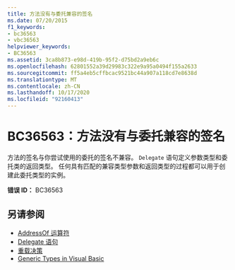 ```yaml
---
title: 方法没有与委托兼容的签名
ms.date: 07/20/2015
f1_keywords:
- bc36563
- vbc36563
helpviewer_keywords:
- BC36563
ms.assetid: 3ca8b873-e98d-419b-95f2-d75bd2a9eb6c
ms.openlocfilehash: 62801552a39d29983c322e9a95a0494f155a2633
ms.sourcegitcommit: ff5a4eb5cffbcac9521bc44a907a118cd7e8638d
ms.translationtype: MT
ms.contentlocale: zh-CN
ms.lasthandoff: 10/17/2020
ms.locfileid: "92160413"
---
```

# <a name="bc36563-method-does-not-have-a-signature-compatible-with-the-delegate"></a>BC36563：方法没有与委托兼容的签名

方法的签名与你尝试使用的委托的签名不兼容。 `Delegate` 语句定义参数类型和委托类的返回类型。 任何具有匹配的兼容类型参数和返回类型的过程都可以用于创建此委托类型的实例。

 **错误 ID：** BC36563

## <a name="see-also"></a>另请参阅

- [AddressOf 运算符](../operators/addressof-operator.md)
- [Delegate 语句](../statements/delegate-statement.md)
- [重载决策](../../programming-guide/language-features/procedures/overload-resolution.md)
- [Generic Types in Visual Basic](../../programming-guide/language-features/data-types/generic-types.md)
